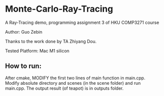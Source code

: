 # Monte-Carlo-Ray-Tracing
A Ray-Tracing demo, programming assignment 3 of HKU COMP3271 course

Author: Guo Zebin

Thanks to the work done by TA Zhiyang Dou.

Tested Platform: Mac M1 silicon

## How to run:
After cmake, MODIFY the first two lines of main function in main.cpp.
Modify absolute directory and scenes (in the scene folder) and run main.cpp.
The output result (of teapot) is in outputs folder.

